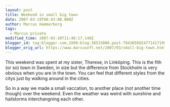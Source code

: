 ```yaml
---
layout: post
title: Weekend in small big town
date: 2007-03-19T06:43:00.000Z
author: Marcus Hammarberg
tags:
  - Marcus private
modified_time: 2007-03-20T11:48:17.140Z
blogger_id: tag:blogger.com,1999:blog-36533086.post-7043658924771417199
blogger_orig_url: https://www.marcusoft.net/2007/03/small-big-town.html
---
```


This weekend was spent at my sister, Therese, in Linköping. This is the fith (or so) town in Sweden, in size but the difference from Stockholm is very obvious when you are in the town. You can feel that different styles from the citys just by walking around in the cities.

So in a way we made a small vaccation, to another place (not another time though) over the weekend. Even the weather was weird with sunshine and hailstorms interchangning each other.
